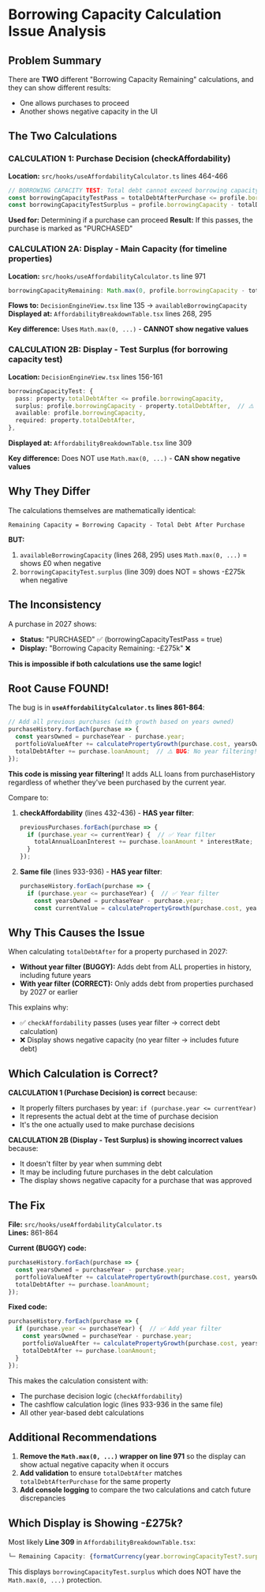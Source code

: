 # Borrowing Capacity Calculation Issue Analysis

## Problem Summary
There are **TWO** different "Borrowing Capacity Remaining" calculations, and they can show different results:
- One allows purchases to proceed
- Another shows negative capacity in the UI

## The Two Calculations

### CALCULATION 1: Purchase Decision (checkAffordability)
**Location:** `src/hooks/useAffordabilityCalculator.ts` lines 464-466

```typescript
// BORROWING CAPACITY TEST: Total debt cannot exceed borrowing capacity
const borrowingCapacityTestPass = totalDebtAfterPurchase <= profile.borrowingCapacity;
const borrowingCapacityTestSurplus = profile.borrowingCapacity - totalDebtAfterPurchase;
```

**Used for:** Determining if a purchase can proceed
**Result:** If this passes, the purchase is marked as "PURCHASED"

### CALCULATION 2A: Display - Main Capacity (for timeline properties)
**Location:** `src/hooks/useAffordabilityCalculator.ts` line 971

```typescript
borrowingCapacityRemaining: Math.max(0, profile.borrowingCapacity - totalDebtAfter),
```

**Flows to:** `DecisionEngineView.tsx` line 135 → `availableBorrowingCapacity`
**Displayed at:** `AffordabilityBreakdownTable.tsx` lines 268, 295

**Key difference:** Uses `Math.max(0, ...)` - **CANNOT show negative values**

### CALCULATION 2B: Display - Test Surplus (for borrowing capacity test)
**Location:** `DecisionEngineView.tsx` lines 156-161

```typescript
borrowingCapacityTest: {
  pass: property.totalDebtAfter <= profile.borrowingCapacity,
  surplus: profile.borrowingCapacity - property.totalDebtAfter,  // ⚠️ NO Math.max(0, ...)
  available: profile.borrowingCapacity,
  required: property.totalDebtAfter,
},
```

**Displayed at:** `AffordabilityBreakdownTable.tsx` line 309

**Key difference:** Does NOT use `Math.max(0, ...)` - **CAN show negative values**

## Why They Differ

The calculations themselves are mathematically identical:
```
Remaining Capacity = Borrowing Capacity - Total Debt After Purchase
```

**BUT:**
1. `availableBorrowingCapacity` (lines 268, 295) uses `Math.max(0, ...)` = shows £0 when negative
2. `borrowingCapacityTest.surplus` (line 309) does NOT = shows -£275k when negative

## The Inconsistency

A purchase in 2027 shows:
- **Status:** "PURCHASED" ✅ (borrowingCapacityTestPass = true)
- **Display:** "Borrowing Capacity Remaining: -£275k" ❌

**This is impossible if both calculations use the same logic!**

## Root Cause **FOUND!**

The bug is in **`useAffordabilityCalculator.ts` lines 861-864**:

```typescript
// Add all previous purchases (with growth based on years owned)
purchaseHistory.forEach(purchase => {
  const yearsOwned = purchaseYear - purchase.year;
  portfolioValueAfter += calculatePropertyGrowth(purchase.cost, yearsOwned);
  totalDebtAfter += purchase.loanAmount;  // ⚠️ BUG: No year filtering!
});
```

**This code is missing year filtering!** It adds ALL loans from purchaseHistory regardless of whether they've been purchased by the current year.

Compare to:
1. **checkAffordability** (lines 432-436) - **HAS year filter**:
   ```typescript
   previousPurchases.forEach(purchase => {
     if (purchase.year <= currentYear) {  // ✅ Year filter
       totalAnnualLoanInterest += purchase.loanAmount * interestRate;
     }
   });
   ```

2. **Same file** (lines 933-936) - **HAS year filter**:
   ```typescript
   purchaseHistory.forEach(purchase => {
     if (purchase.year <= purchaseYear) {  // ✅ Year filter
       const yearsOwned = purchaseYear - purchase.year;
       const currentValue = calculatePropertyGrowth(purchase.cost, yearsOwned);
   ```

## Why This Causes the Issue

When calculating `totalDebtAfter` for a property purchased in 2027:
- **Without year filter (BUGGY):** Adds debt from ALL properties in history, including future years
- **With year filter (CORRECT):** Only adds debt from properties purchased by 2027 or earlier

This explains why:
- ✅ `checkAffordability` passes (uses year filter → correct debt calculation)
- ❌ Display shows negative capacity (no year filter → includes future debt)

## Which Calculation is Correct?

**CALCULATION 1 (Purchase Decision) is correct** because:
- It properly filters purchases by year: `if (purchase.year <= currentYear)`
- It represents the actual debt at the time of purchase decision
- It's the one actually used to make purchase decisions

**CALCULATION 2B (Display - Test Surplus) is showing incorrect values** because:
- It doesn't filter by year when summing debt
- It may be including future purchases in the debt calculation
- The display shows negative capacity for a purchase that was approved

## The Fix

**File:** `src/hooks/useAffordabilityCalculator.ts`  
**Lines:** 861-864

**Current (BUGGY) code:**
```typescript
purchaseHistory.forEach(purchase => {
  const yearsOwned = purchaseYear - purchase.year;
  portfolioValueAfter += calculatePropertyGrowth(purchase.cost, yearsOwned);
  totalDebtAfter += purchase.loanAmount;
});
```

**Fixed code:**
```typescript
purchaseHistory.forEach(purchase => {
  if (purchase.year <= purchaseYear) {  // ✅ Add year filter
    const yearsOwned = purchaseYear - purchase.year;
    portfolioValueAfter += calculatePropertyGrowth(purchase.cost, yearsOwned);
    totalDebtAfter += purchase.loanAmount;
  }
});
```

This makes the calculation consistent with:
- The purchase decision logic (`checkAffordability`)
- The cashflow calculation logic (lines 933-936 in the same file)
- All other year-based debt calculations

## Additional Recommendations

1. **Remove the `Math.max(0, ...)` wrapper on line 971** so the display can show actual negative capacity when it occurs
2. **Add validation** to ensure `totalDebtAfter` matches `totalDebtAfterPurchase` for the same property
3. **Add console logging** to compare the two calculations and catch future discrepancies

## Which Display is Showing -£275k?

Most likely **Line 309** in `AffordabilityBreakdownTable.tsx`:
```typescript
└─ Remaining Capacity: {formatCurrency(year.borrowingCapacityTest?.surplus || 0, true)}
```

This displays `borrowingCapacityTest.surplus` which does NOT have the `Math.max(0, ...)` protection.

